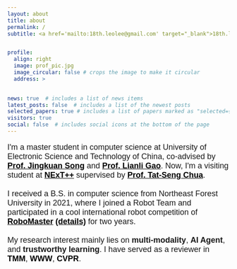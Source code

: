 ```yaml
---
layout: about
title: about
permalink: /
subtitle: <a href='mailto:18th.leolee@gmail.com' target="_blank">18th.leolee@gmail.com</a> <br> <i>Let the research be the goal, not the tool.</i>


profile:
  align: right
  image: prof_pic.jpg
  image_circular: false # crops the image to make it circular
  address: >

    
news: true  # includes a list of news items
latest_posts: false  # includes a list of the newest posts
selected_papers: true # includes a list of papers marked as "selected={true}"
visitors: true
social: false  # includes social icons at the bottom of the page
---
```


<style>
    /* Define a CSS rule to change the color of links to black */
    a {
        color: black;
        font-weight: bold;
    }
</style>

<p style="font-family: Arial, sans-serif; font-size: 18px">I'm a master student in computer science at University of Electronic Science and Technology of China, co-advised by <a href="https://jingkuansong.github.io/" style="font-weight: bold;">Prof. Jingkuan Song</a> and <a href="https://lianligao.github.io/" style="font-weight: bold;">Prof. Lianli Gao</a>. Now, I'm a visiting student at <a href="https://www.nextcenter.org/" style="font-weight: bold;">NExT++</a> supervised by <a href="https://www.chuatatseng.com/" style="font-weight: bold;">Prof. Tat-Seng Chua</a>. 
<br>
<br>
I received a B.S. in computer science from Northeast Forest University in 2021, where I joined a Robot Team and participated in a cool international robot competition of <a href="https://www.robomaster.com/en-US" style="font-weight: bold;">RoboMaster</a> <a href="https://leolee99.github.io/projects/RoboMaster/" style="font-weight: bold;">(details)</a> for two years. 
<br>
<br>
My research interest mainly lies on <b>multi-modality</b>, <b>AI Agent</b>, and <b>trustworthy learning</b>. I have served as a reviewer in <a style="font-weight: bold;">TMM</a>, <a style="font-weight: bold;">WWW</a>, <a style="font-weight: bold;">CVPR</a>.</p> 



<!--
<style>
  #clustrmaps {
    visibility: none;
  }
</style>
<script type="text/javascript" id="clustrmaps" src="//clustrmaps.com/map_v2.js?d=EFDw3X-pVGMpgH4phF7DcgUxUMkP6sKhDFZJ8uGGAjY&cl=ffffff&w=a"></script>
-->

<script>
var _hmt = _hmt || [];
(function() {
  var hm = document.createElement("script");
  hm.src = "https://hm.baidu.com/hm.js?2d4937c996930a7effc3c3120120f7d4";
  var s = document.getElementsByTagName("script")[0]; 
  s.parentNode.insertBefore(hm, s);
})();
</script>

